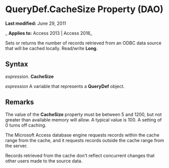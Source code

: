
# QueryDef.CacheSize Property (DAO)

 **Last modified:** June 29, 2011

 _ **Applies to:** Access 2013 | Access 2016_

Sets or returns the number of records retrieved from an ODBC data source that will be cached locally. Read/write  **Long**.


## Syntax

 _expression_. **CacheSize**

 _expression_ A variable that represents a **QueryDef** object.


## Remarks

The value of the  **CacheSize** property must be between 5 and 1200, but not greater than available memory will allow. A typical value is 100. A setting of 0 turns off caching.

The Microsoft Access database engine requests records within the cache range from the cache, and it requests records outside the cache range from the server.

Records retrieved from the cache don't reflect concurrent changes that other users made to the source data.

